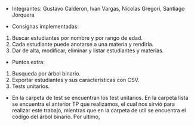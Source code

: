 - Integrantes: Gustavo Calderon, Ivan Vargas, Nicolas Gregori, Santiago Jorquera
  
- Consignas implementadas:
1) Buscar estudiantes por nombre y por rango de edad.
2) Cada estudiante puede anotarse a una materia y rendirla.
3) Dar de alta, modificar, eliminar y listar estudiantes y materias.
   
- Puntos extra:
1) Busqueda por árbol binario.
2) Exportar estudiantes y sus caracteristicas con CSV.
3) Tests unitarios.

- En la carpeta de test se encuentran los test unitarios. En la carpeta lista se encuentra el anterior TP que realizamos, el cual nos sirvió para realizar este trabajo, mientras que en la carpeta de util se encuentra el código del árbol binario. Por ultimo, 

